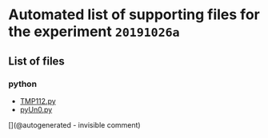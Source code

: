 # Automated list of supporting files for the __experiment `20191026a`__

## List of files

### python

* [TMP112.py](/matty/20191026a/TMP112.py)
* [pyUn0.py](/matty/20191026a/pyUn0.py)


[](@autogenerated - invisible comment)